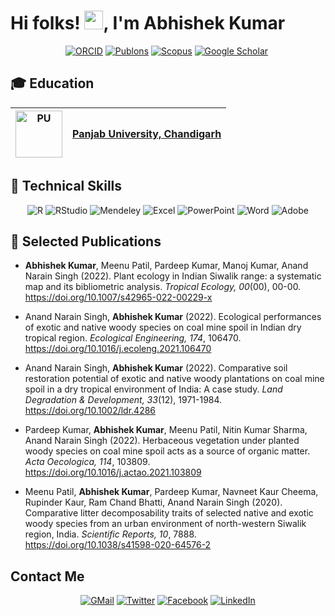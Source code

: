 # Hi folks! <img src="https://raw.githubusercontent.com/MartinHeinz/MartinHeinz/master/wave.gif" width="30px">, I'm Abhishek Kumar

<p align="center">
  <a href="https://orcid.org/0000-0003-2252-7623"><img src="https://img.shields.io/badge/ORCID-A6CE39?&style=for-the-badge&logo=ORCID&logoColor=white" alt="ORCID"></a>
  <a href="https://publons.com/researcher/1578460/abhishek-kumar"><img src="https://img.shields.io/badge/Publons-336699?&style=for-the-badge&logo=Publons&logoColor=white" alt="Publons"></a>
  <a href="http://www.scopus.com/inward/authorDetails.url?authorID=57216227909&partnerID=MN8TOARS"><img src="https://img.shields.io/badge/Scopus-E9711C?&style=for-the-badge&logo=Scopus&logoColor=white" alt="Scopus"></a>
  <a href="https://scholar.google.co.in/citations?user=ugmCylsAAAAJ&hl=en"><img src="https://img.shields.io/badge/-Google Scholar-555555?style=for-the-badge&logo=google-scholar&logoColor=white&color=blue" alt="Google Scholar"></a>
  <a href="https://www.researchgate.net/profile/Abhishek-Kumar-331"><img src="https://img.shields.io/badge/Research_Gate-00CCBB.svg?&style=for-the-badge&logo=ResearchGate&logoColor=white" alt=""></a>
</p>

<!--
**Abhikumar86/abhikumar86** is a ✨ _special_ ✨ repository because its `README.md` (this file) appears on your GitHub profile.

Here are some ideas to get you started:

- 🔭 I’m currently working on ...
- 🌱 I’m currently learning ...
- 👯 I’m looking to collaborate on ...
- 🤔 I’m looking for help with ...
- 💬 Ask me about ...
- 📫 How to reach me: ...
- 😄 Pronouns: ...
- ⚡ Fun fact: ...
-->

## 🎓 Education

| <a href="https://puchd.ac.in"><img src="https://akumar.netlify.app/media/icons/brands/pu-logo.svg" height=75 width=75 alt="PU"></a> | [Panjab University, Chandigarh](https://puchd.ac.in) |
| ------| ------- |

## 💼 Technical Skills

<p align="center">
  <img src="https://img.shields.io/badge/R-276DC3?style=for-the-badge&logo=r&logoColor=white" alt="R">
  <img src="https://img.shields.io/badge/RStudio-75AADB?style=for-the-badge&logo=RStudio&logoColor=white" alt="RStudio">
  <img src="https://img.shields.io/badge/Mendeley-9D1620?style=for-the-badge&logo=Mendeley&logoColor=white" alt="Mendeley">
  <img src="https://img.shields.io/badge/Microsoft_Excel-217346?style=for-the-badge&logo=microsoft-excel&logoColor=white" alt="Excel">
  <img src="https://img.shields.io/badge/Microsoft_PowerPoint-B7472A?style=for-the-badge&logo=microsoft-powerpoint&logoColor=white" alt="PowerPoint">
  <img src="https://img.shields.io/badge/Microsoft_Word-2B579A?style=for-the-badge&logo=microsoft-word&logoColor=white" alt="Word">
  <img src="https://img.shields.io/badge/Adobe%20Acrobat%20Reader-EC1C24.svg?style=for-the-badge&logo=Adobe%20Acrobat%20Reader&logoColor=white" alt="Adobe">
</p>


## 📝 Selected Publications

- **Abhishek Kumar**, Meenu Patil, Pardeep Kumar, Manoj Kumar, Anand Narain Singh (2022). Plant ecology in Indian Siwalik range: a systematic map and its bibliometric analysis. *Tropical Ecology, 00*(00), 00-00. <https://doi.org/10.1007/s42965-022-00229-x>

- Anand Narain Singh, **Abhishek Kumar** (2022). Ecological performances of exotic and native woody species on coal mine spoil in Indian dry tropical region. *Ecological Engineering, 174*, 106470. <https://doi.org/10.1016/j.ecoleng.2021.106470>

- Anand Narain Singh, **Abhishek Kumar** (2022). Comparative soil restoration potential of exotic and native woody plantations on coal mine spoil in a dry tropical environment of India: A case study. *Land Degradation & Development, 33*(12), 1971-1984. <https://doi.org/10.1002/ldr.4286>

- Pardeep Kumar, **Abhishek Kumar**, Meenu Patil, Nitin Kumar Sharma, Anand Narain Singh (2022). Herbaceous vegetation under planted woody species on coal mine spoil acts as a source of organic matter. *Acta Oecologica, 114*, 103809. <https://doi.org/10.1016/j.actao.2021.103809>

- Meenu Patil, **Abhishek Kumar**, Pardeep Kumar, Navneet Kaur Cheema, Rupinder Kaur, Ram Chand Bhatti, Anand Narain Singh (2020). Comparative litter decomposability traits of selected native and exotic woody species from an urban environment of north-western Siwalik region, India. *Scientific Reports, 10*, 7888. <https://doi.org/10.1038/s41598-020-64576-2>

## Contact Me

<p align="center">
  <a href="mailto:abhikumar.pu@gmail.com"><img src="https://img.shields.io/badge/Gmail-EA4335?style=for-the-badge&logo=gmail&logoColor=white" alt="GMail"></a>
  <a href="https://twitter.com/abkumar_"><img src="https://img.shields.io/badge/Twitter-1DA1F2?style=for-the-badge&logo=twitter&logoColor=white" alt="Twitter"></a>
  <a href="https://facebook.com/abhikumar86"><img src="https://img.shields.io/badge/Facebook-1877F2?style=for-the-badge&logo=Facebook&logoColor=white" alt="Facebook"></a>
  <a href="https://www.linkedin.com/in/abhikumar86/"><img src="https://img.shields.io/badge/LinkedIn-0A66C2?style=for-the-badge&logo=LinkedIn&logoColor=white" alt="LinkedIn"></a>
</p>
